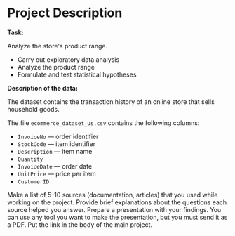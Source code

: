 # Project Description
**Task:**

Analyze the store's product range.

* Carry out exploratory data analysis
* Analyze the product range
* Formulate and test statistical hypotheses

**Description of the data:**

The dataset contains the transaction history of an online store that sells household goods.

The file `ecommerce_dataset_us.csv` contains the following columns:

- `InvoiceNo` — order identifier
- `StockCode` — item identifier
- `Description` — item name
- `Quantity`
- `InvoiceDate` — order date
- `UnitPrice` — price per item
- `CustomerID`

Make a list of 5-10 sources (documentation, articles) that you used while working on the project. Provide brief explanations about the questions each source helped you answer. Prepare a presentation with your findings. You can use any tool you want to make the presentation, but you must send it as a PDF. Put the link in the body of the main project.